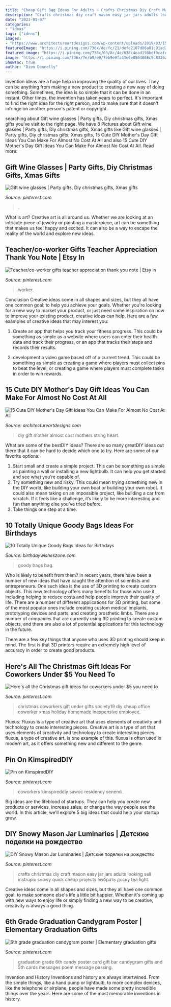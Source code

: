 ```yaml
---
title: "Cheap Gift Bag Ideas For Adults ~ Crafts Christmas Diy Craft Mason Easy Jar Jars Adults Looking Sell Instrupix Snowy Quick Cheap Projects выбрать доску Tea Light"
description: "Crafts christmas diy craft mason easy jar jars adults looking sell instrupix snowy quick cheap projects выбрать доску tea light"
date: "2023-01-07"
categories:
- "ideas"
tags: ["ideas"]
images:
- "https://www.architectureartdesigns.com/wp-content/uploads/2019/03/15-Cute-DIY-Mothers-Day-Gift-Ideas-You-Can-Make-For-Almost-No-Cost-At-All-4.jpg"
featuredImage: "https://i.pinimg.com/736x/de/fc/21/defc2107d86a01c91ad256b254379df7.jpg"
featured_image: "https://i.pinimg.com/736x/63/8c/4e/638c4ead198bdf0cafc429b4dea2054a.jpg"
image: "https://i.pinimg.com/736x/7e/b9/e9/7eb9e9fa43e4e8564808c9c8326276b3.jpg"
ShowToc: true
author: "Dion Donnelly"
---
```



Invention ideas are a huge help in improving the quality of our lives. They can be anything from making a new product to creating a new way of doing something. Sometimes, the idea is so simple that it can be done in an instant. Other times, the invention has taken years to perfect. It's important to find the right idea for the right person, and to make sure that it doesn't infringe on another person's patent or copyright.

	

		
searching about Gift wine glasses | Party gifts, Diy christmas gifts, Xmas gifts you've visit to the right page. We have 8 Pictures about Gift wine glasses | Party gifts, Diy christmas gifts, Xmas gifts like Gift wine glasses | Party gifts, Diy christmas gifts, Xmas gifts, 15 Cute DIY Mother&#039;s Day Gift Ideas You Can Make For Almost No Cost At All and also 15 Cute DIY Mother&#039;s Day Gift Ideas You Can Make For Almost No Cost At All. Read more:
		
    
## Gift Wine Glasses | Party Gifts, Diy Christmas Gifts, Xmas Gifts

<img loading=lazy src="https://i.pinimg.com/originals/32/90/58/3290586d75901cee38a44b7d75fc0d41.jpg" onerror="this.onerror=null;this.src='https://tse3.mm.bing.net/th?id=OIP.1GDBFzBTgQeJF5UrsEB7LgHaJ4&amp;pid=15.1';" alt="Gift wine glasses | Party gifts, Diy christmas gifts, Xmas gifts">

_Source: pinterest.com_

>. 

	

What is art?
Creative art is all around us. Whether we are looking at an intricate piece of jewelry or painting a masterpiece, art can be something that makes us feel happy and excited. It can also be a way to escape the reality of the world and explore new ideas.

    
## Teacher/co-worker Gifts Teacher Appreciation Thank You Note | Etsy In

<img loading=lazy src="https://i.pinimg.com/736x/f1/3e/14/f13e14a918d1c6f93102f8490abff7c7.jpg" onerror="this.onerror=null;this.src='https://tse3.mm.bing.net/th?id=OIP.kGxFdRKltIS91ASYqldeQgHaK3&amp;pid=15.1';" alt="Teacher/co-worker gifts teacher appreciation thank you note | Etsy in">

_Source: pinterest.com_

>worker. 

	

Conclusion
Creative ideas come in all shapes and sizes, but they all have one common goal: to help you achieve your goals. Whether you're looking for a new way to market your product, or just need some inspiration on how to improve your existing product, creative ideas can help. Here are a few examples of creative ideas that may interest you: 
1. Create an app that helps you track your fitness progress. This could be something as simple as a website where users can enter their health data and track their progress, or an app that tracks their steps and records their results.

2. development a video game based off of a current trend. This could be something as simple as creating a game where players must collect pins to beat the level, or creating a game where players must complete tasks in order to win rewards.


    
## 15 Cute DIY Mother&#039;s Day Gift Ideas You Can Make For Almost No Cost At All

<img loading=lazy src="https://www.architectureartdesigns.com/wp-content/uploads/2019/03/15-Cute-DIY-Mothers-Day-Gift-Ideas-You-Can-Make-For-Almost-No-Cost-At-All-4.jpg" onerror="this.onerror=null;this.src='https://tse4.mm.bing.net/th?id=OIP.5I7Svq8k3M8n_T7OGlcCXQHaLH&amp;pid=15.1';" alt="15 Cute DIY Mother&#039;s Day Gift Ideas You Can Make For Almost No Cost At All">

_Source: architectureartdesigns.com_

>diy gift mother almost cost mothers string heart. 

	

What are some of the bestDIY ideas?
There are so many greatDIY ideas out there that it can be hard to decide which one to try. Here are some of our favorite options: 
1) Start small and create a simple project. This can be something as simple as painting a wall or installing a new lightbulb. It can help you get started and see what you’re capable of. 
2) Try something new and risky. This could mean trying something new in the DIY world, like building your own boat or building your own robot. It could also mean taking on an impossible project, like building a car from scratch. If it feels like a challenge, it’s likely to be more interesting and fun than anything else you’ve tried before. 
3) Take things one step at a time.

    
## 10 Totally Unique Goody Bags Ideas For Birthdays

<img loading=lazy src="https://birthdaywisheszone.com/wp-content/uploads/2018/05/goody-bag-ideas-secondary.jpeg" onerror="this.onerror=null;this.src='https://tse1.mm.bing.net/th?id=OIP.ypSb-B8M_D7zSqPxG9DUmwHaFY&amp;pid=15.1';" alt="10 Totally Unique Goody Bags Ideas for Birthdays">

_Source: birthdaywisheszone.com_

>goody bags bag. 

	

Who is likely to benefit from them?
In recent years, there have been a number of new ideas that have caught the attention of scientists and entrepreneurs. One such idea is the use of 3D printing to create custom objects. This new technology offers many benefits for those who use it, including helping to reduce costs and help people improve their quality of life.
There are a number of different applications for 3D printing, but some of the most popular ones include creating custom medical implants, prototyping devices and parts, and creating prosthetic limbs. There are a number of companies that are currently using 3D printing to create custom objects, and there are also a lot of potential applications for this technology in the future.

There are a few key things that anyone who uses 3D printing should keep in mind. The first is that 3D printers require an extremely high level of accuracy in order to create good products.

    
## Here&#039;s All The Christmas Gift Ideas For Coworkers Under $5 You Need To

<img loading=lazy src="https://i.pinimg.com/736x/63/8c/4e/638c4ead198bdf0cafc429b4dea2054a.jpg" onerror="this.onerror=null;this.src='https://tse2.mm.bing.net/th?id=OIP.3LhRQ1HuYqvdpzQQQ74viQHaNx&amp;pid=15.1';" alt="Here&#039;s all the Christmas gift ideas for coworkers under $5 you need to">

_Source: pinterest.com_

>christmas coworkers gift under gifts society19 diy cheap office coworker xmas holiday homemade inexpensive employee. 

	

Fluxus: Fluxus is a type of creative art that uses elements of creativity and technology to create interesting pieces.
Creative art is a type of art that uses elements of creativity and technology to create interesting pieces. fluxus, a type of creative art, is one example of this. fluxus is often used in modern art, as it offers something new and different to the genre.

    
## Pin On KimspiredDIY

<img loading=lazy src="https://i.pinimg.com/736x/a0/59/2a/a0592a4e86e5d4d5c697ff73784ea3f6.jpg" onerror="this.onerror=null;this.src='https://tse2.mm.bing.net/th?id=OIP.tAl11OFft9P1IB90X64h-QHaLH&amp;pid=15.1';" alt="Pin on KimspiredDIY">

_Source: pinterest.com_

>coworkers kimspireddiy sawoc residency senemli. 

	

Big ideas are the lifeblood of startups. They can help you create new products or services, increase sales, or change the way people see the world. In this article, we'll explore 5 big ideas that could help your startup grow.

    
## DIY Snowy Mason Jar Luminaries | Детские поделки на рождество

<img loading=lazy src="https://i.pinimg.com/736x/7e/b9/e9/7eb9e9fa43e4e8564808c9c8326276b3.jpg" onerror="this.onerror=null;this.src='https://tse2.mm.bing.net/th?id=OIP.VgO1UqVEM03HWUSV5QbSNQHaMU&amp;pid=15.1';" alt="DIY Snowy Mason Jar Luminaries | Детские поделки на рождество">

_Source: pinterest.com_

>crafts christmas diy craft mason easy jar jars adults looking sell instrupix snowy quick cheap projects выбрать доску tea light. 

	

Creative ideas come in all shapes and sizes, but they all have one common goal: to make someone else's life a little bit happier. Whether it's coming up with new ways to enjoy life or simply finding a new way to be creative, creativity is always a good thing.

    
## 6th Grade Graduation Candygram Poster | Elementary Graduation Gifts

<img loading=lazy src="https://i.pinimg.com/736x/de/fc/21/defc2107d86a01c91ad256b254379df7.jpg" onerror="this.onerror=null;this.src='https://tse4.mm.bing.net/th?id=OIP.ujJEVmJZJQVq-RxRqA2C7AHaJ3&amp;pid=15.1';" alt="6th grade graduation candygram poster | Elementary graduation gifts">

_Source: pinterest.com_

>graduation grade 6th candy poster card gift bar candygram gifts end 5th cards messages poem message passing. 

	

Invention and History
Inventions and history are always intertwined. From the simple things, like a hand pump or lightbulb, to more complex devices, like the telephone or airplane, people have made some pretty incredible things over the years. Here are some of the most memorable inventions in history.

